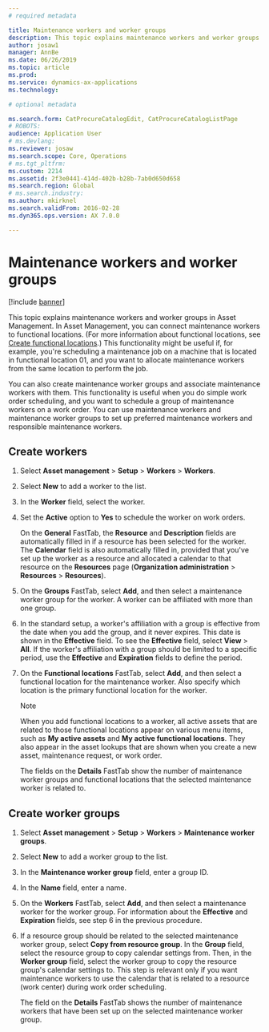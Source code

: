 ```yaml
---
# required metadata

title: Maintenance workers and worker groups
description: This topic explains maintenance workers and worker groups in Asset Management.
author: josaw1
manager: AnnBe
ms.date: 06/26/2019
ms.topic: article
ms.prod: 
ms.service: dynamics-ax-applications
ms.technology: 

# optional metadata

ms.search.form: CatProcureCatalogEdit, CatProcureCatalogListPage
# ROBOTS: 
audience: Application User
# ms.devlang: 
ms.reviewer: josaw
ms.search.scope: Core, Operations
# ms.tgt_pltfrm: 
ms.custom: 2214
ms.assetid: 2f3e0441-414d-402b-b28b-7ab0d650d658
ms.search.region: Global
# ms.search.industry: 
ms.author: mkirknel
ms.search.validFrom: 2016-02-28
ms.dyn365.ops.version: AX 7.0.0

---
```


# Maintenance workers and worker groups

[!include [banner](../../includes/banner.md)]

This topic explains maintenance workers and worker groups in Asset Management. In Asset Management, you can connect maintenance workers to functional locations. (For more information about functional locations, see [Create functional locations](../functional-locations/create-functional-locations.md).) This functionality might be useful if, for example, you're scheduling a maintenance job on a machine that is located in functional location 01, and you want to allocate maintenance workers from the same location to perform the job.

You can also create maintenance worker groups and associate maintenance workers with them. This functionality is useful when you do simple work order scheduling, and you want to schedule a group of maintenance workers on a work order. You can use maintenance workers and maintenance worker groups to set up preferred maintenance workers and responsible maintenance workers. 


## Create workers

1. Select **Asset management** \> **Setup** \> **Workers** \> **Workers**.
2. Select **New** to add a worker to the list.
3. In the **Worker** field, select the worker.
4. Set the **Active** option to **Yes** to schedule the worker on work orders.

    On the **General** FastTab, the **Resource** and **Description** fields are automatically filled in if a resource has been selected for the worker. The **Calendar** field is also automatically filled in, provided that you've set up the worker as a resource and allocated a calendar to that resource on the **Resources** page (**Organization administration** \> **Resources** \> **Resources**).

5. On the **Groups** FastTab, select **Add**, and then select a maintenance worker group for the worker. A worker can be affiliated with more than one group.
6. In the standard setup, a worker's affiliation with a group is effective from the date when you add the group, and it never expires. This date is shown in the **Effective** field. To see the **Effective** field, select **View** \> **All**. If the worker's affiliation with a group should be limited to a specific period, use the **Effective** and **Expiration** fields to define the period.
7. On the **Functional locations** FastTab, select **Add**, and then select a functional location for the maintenance worker. Also specify which location is the primary functional location for the worker.

    > [!NOTE]
    > When you add functional locations to a worker, all active assets that are related to those functional locations appear on various menu items, such as **My active assets** and **My active functional locations**. They also appear in the asset lookups that are shown when you create a new asset, maintenance request, or work order.

    The fields on the **Details** FastTab show the number of maintenance worker groups and functional locations that the selected maintenance worker is related to.

## Create worker groups

1. Select **Asset management** \> **Setup** \> **Workers** \> **Maintenance worker groups**.
2. Select **New** to add a worker group to the list.
3. In the **Maintenance worker group** field, enter a group ID.
4. In the **Name** field, enter a name.
5. On the **Workers** FastTab, select **Add**, and then select a maintenance worker for the worker group. For information about the **Effective** and **Expiration** fields, see step 6 in the previous procedure.
6. If a resource group should be related to the selected maintenance worker group, select **Copy from resource group**. In the **Group** field, select the resource group to copy calendar settings from. Then, in the **Worker group** field, select the worker group to copy the resource group's calendar settings to. This step is relevant only if you want maintenance workers to use the calendar that is related to a resource (work center) during work order scheduling.

    The field on the **Details** FastTab shows the number of maintenance workers that have been set up on the selected maintenance worker group.

